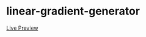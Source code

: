 # linear-gradient-generator

<a href='https://umairfaheem042.github.io/linear-gradient-generator/'>Live Preview</a>
